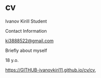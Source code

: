 # cv
Ivanov Kirill
Student

Contact Information

ki3888522@gmail.com

Briefly about myself

18 y.o. 

https://GITHUB-ivanovkiri11.github.io/cv/cv,
